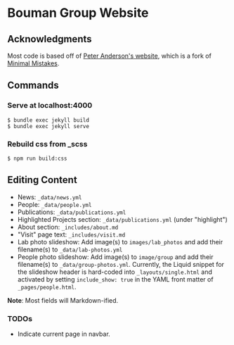# Bouman Group Website

## Acknowledgments
Most code is based off of [Peter Anderson's website](https://github.com/peteanderson80/peteanderson80.github.io),
which is a fork of [Minimal Mistakes](https://github.com/mmistakes/minimal-mistakes).

## Commands
### Serve at localhost:4000
```
$ bundle exec jekyll build
$ bundle exec jekyll serve
```

### Rebuild css from _scss
```
$ npm run build:css
```

## Editing Content
* News: `_data/news.yml`
* People: `_data/people.yml`
* Publications: `_data/publications.yml`
* Highlighted Projects section: `_data/publications.yml` (under "highlight")
* About section: `_includes/about.md`
* "Visit" page text: `_includes/visit.md`
* Lab photo slideshow: Add image(s) to `images/lab_photos` and add their filename(s) to `_data/lab-photos.yml`
* People photo slideshow: Add image(s) to `image/group` and add their filename(s) to `_data/group-photos.yml`. Currently, the Liquid snippet for the slideshow header is hard-coded into `_layouts/single.html` and activated by setting `include_show: true` in the YAML front matter of `_pages/people.html`.

**Note**: Most fields will Markdown-ified.

### TODOs
* Indicate current page in navbar.